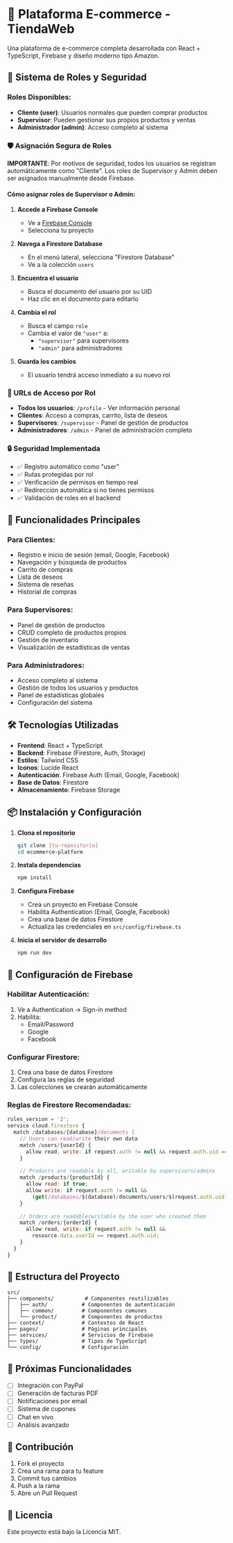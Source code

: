 # 🛒 Plataforma E-commerce - TiendaWeb

Una plataforma de e-commerce completa desarrollada con React + TypeScript, Firebase y diseño moderno tipo Amazon.

## 🔐 Sistema de Roles y Seguridad

### Roles Disponibles:
- **Cliente (user)**: Usuarios normales que pueden comprar productos
- **Supervisor**: Pueden gestionar sus propios productos y ventas
- **Administrador (admin)**: Acceso completo al sistema

### 🛡️ Asignación Segura de Roles

**IMPORTANTE**: Por motivos de seguridad, todos los usuarios se registran automáticamente como "Cliente". Los roles de Supervisor y Admin deben ser asignados manualmente desde Firebase.

#### Cómo asignar roles de Supervisor o Admin:

1. **Accede a Firebase Console**
   - Ve a [Firebase Console](https://console.firebase.google.com/)
   - Selecciona tu proyecto

2. **Navega a Firestore Database**
   - En el menú lateral, selecciona "Firestore Database"
   - Ve a la colección `users`

3. **Encuentra el usuario**
   - Busca el documento del usuario por su UID
   - Haz clic en el documento para editarlo

4. **Cambia el rol**
   - Busca el campo `role`
   - Cambia el valor de `"user"` a:
     - `"supervisor"` para supervisores
     - `"admin"` para administradores

5. **Guarda los cambios**
   - El usuario tendrá acceso inmediato a su nuevo rol

### 📍 URLs de Acceso por Rol

- **Todos los usuarios**: `/profile` - Ver información personal
- **Clientes**: Acceso a compras, carrito, lista de deseos
- **Supervisores**: `/supervisor` - Panel de gestión de productos
- **Administradores**: `/admin` - Panel de administración completo

### 🔒 Seguridad Implementada

- ✅ Registro automático como "user"
- ✅ Rutas protegidas por rol
- ✅ Verificación de permisos en tiempo real
- ✅ Redirección automática si no tienes permisos
- ✅ Validación de roles en el backend

## 🚀 Funcionalidades Principales

### Para Clientes:
- Registro e inicio de sesión (email, Google, Facebook)
- Navegación y búsqueda de productos
- Carrito de compras
- Lista de deseos
- Sistema de reseñas
- Historial de compras

### Para Supervisores:
- Panel de gestión de productos
- CRUD completo de productos propios
- Gestión de inventario
- Visualización de estadísticas de ventas

### Para Administradores:
- Acceso completo al sistema
- Gestión de todos los usuarios y productos
- Panel de estadísticas globales
- Configuración del sistema

## 🛠️ Tecnologías Utilizadas

- **Frontend**: React + TypeScript
- **Backend**: Firebase (Firestore, Auth, Storage)
- **Estilos**: Tailwind CSS
- **Iconos**: Lucide React
- **Autenticación**: Firebase Auth (Email, Google, Facebook)
- **Base de Datos**: Firestore
- **Almacenamiento**: Firebase Storage

## 📦 Instalación y Configuración

1. **Clona el repositorio**
   ```bash
   git clone [tu-repositorio]
   cd ecommerce-platform
   ```

2. **Instala dependencias**
   ```bash
   npm install
   ```

3. **Configura Firebase**
   - Crea un proyecto en Firebase Console
   - Habilita Authentication (Email, Google, Facebook)
   - Crea una base de datos Firestore
   - Actualiza las credenciales en `src/config/firebase.ts`

4. **Inicia el servidor de desarrollo**
   ```bash
   npm run dev
   ```

## 🔧 Configuración de Firebase

### Habilitar Autenticación:
1. Ve a Authentication → Sign-in method
2. Habilita:
   - Email/Password
   - Google
   - Facebook

### Configurar Firestore:
1. Crea una base de datos Firestore
2. Configura las reglas de seguridad
3. Las colecciones se crearán automáticamente

### Reglas de Firestore Recomendadas:
```javascript
rules_version = '2';
service cloud.firestore {
  match /databases/{database}/documents {
    // Users can read/write their own data
    match /users/{userId} {
      allow read, write: if request.auth != null && request.auth.uid == userId;
    }
    
    // Products are readable by all, writable by supervisors/admins
    match /products/{productId} {
      allow read: if true;
      allow write: if request.auth != null && 
        (get(/databases/$(database)/documents/users/$(request.auth.uid)).data.role in ['supervisor', 'admin']);
    }
    
    // Orders are readable/writable by the user who created them
    match /orders/{orderId} {
      allow read, write: if request.auth != null && 
        resource.data.userId == request.auth.uid;
    }
  }
}
```

## 🎨 Estructura del Proyecto

```
src/
├── components/          # Componentes reutilizables
│   ├── auth/           # Componentes de autenticación
│   ├── common/         # Componentes comunes
│   └── product/        # Componentes de productos
├── context/            # Contextos de React
├── pages/              # Páginas principales
├── services/           # Servicios de Firebase
├── types/              # Tipos de TypeScript
└── config/             # Configuración
```

## 📝 Próximas Funcionalidades

- [ ] Integración con PayPal
- [ ] Generación de facturas PDF
- [ ] Notificaciones por email
- [ ] Sistema de cupones
- [ ] Chat en vivo
- [ ] Análisis avanzado

## 🤝 Contribución

1. Fork el proyecto
2. Crea una rama para tu feature
3. Commit tus cambios
4. Push a la rama
5. Abre un Pull Request

## 📄 Licencia

Este proyecto está bajo la Licencia MIT.